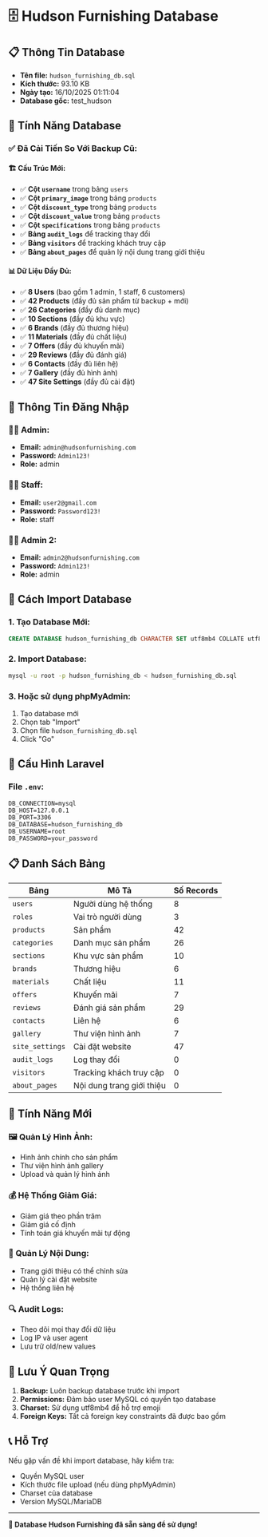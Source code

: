 # 🗄️ Hudson Furnishing Database

## 📋 Thông Tin Database

- **Tên file:** `hudson_furnishing_db.sql`
- **Kích thước:** 93.10 KB
- **Ngày tạo:** 16/10/2025 01:11:04
- **Database gốc:** test_hudson

## 🎯 Tính Năng Database

### ✅ Đã Cải Tiến So Với Backup Cũ:

#### 🏗️ Cấu Trúc Mới:
- ✅ **Cột `username`** trong bảng `users`
- ✅ **Cột `primary_image`** trong bảng `products`
- ✅ **Cột `discount_type`** trong bảng `products`
- ✅ **Cột `discount_value`** trong bảng `products`
- ✅ **Cột `specifications`** trong bảng `products`
- ✅ **Bảng `audit_logs`** để tracking thay đổi
- ✅ **Bảng `visitors`** để tracking khách truy cập
- ✅ **Bảng `about_pages`** để quản lý nội dung trang giới thiệu

#### 📊 Dữ Liệu Đầy Đủ:
- ✅ **8 Users** (bao gồm 1 admin, 1 staff, 6 customers)
- ✅ **42 Products** (đầy đủ sản phẩm từ backup + mới)
- ✅ **26 Categories** (đầy đủ danh mục)
- ✅ **10 Sections** (đầy đủ khu vực)
- ✅ **6 Brands** (đầy đủ thương hiệu)
- ✅ **11 Materials** (đầy đủ chất liệu)
- ✅ **7 Offers** (đầy đủ khuyến mãi)
- ✅ **29 Reviews** (đầy đủ đánh giá)
- ✅ **6 Contacts** (đầy đủ liên hệ)
- ✅ **7 Gallery** (đầy đủ hình ảnh)
- ✅ **47 Site Settings** (đầy đủ cài đặt)

## 🔑 Thông Tin Đăng Nhập

### 👨‍💼 Admin:
- **Email:** `admin@hudsonfurnishing.com`
- **Password:** `Admin123!`
- **Role:** admin

### 👨‍💻 Staff:
- **Email:** `user2@gmail.com`
- **Password:** `Password123!`
- **Role:** staff

### 👨‍💼 Admin 2:
- **Email:** `admin2@hudsonfurnishing.com`
- **Password:** `Admin123!`
- **Role:** admin

## 🚀 Cách Import Database

### 1. Tạo Database Mới:
```sql
CREATE DATABASE hudson_furnishing_db CHARACTER SET utf8mb4 COLLATE utf8mb4_unicode_ci;
```

### 2. Import Database:
```bash
mysql -u root -p hudson_furnishing_db < hudson_furnishing_db.sql
```

### 3. Hoặc sử dụng phpMyAdmin:
1. Tạo database mới
2. Chọn tab "Import"
3. Chọn file `hudson_furnishing_db.sql`
4. Click "Go"

## 🔧 Cấu Hình Laravel

### File `.env`:
```env
DB_CONNECTION=mysql
DB_HOST=127.0.0.1
DB_PORT=3306
DB_DATABASE=hudson_furnishing_db
DB_USERNAME=root
DB_PASSWORD=your_password
```

## 📋 Danh Sách Bảng

| Bảng | Mô Tả | Số Records |
|------|-------|------------|
| `users` | Người dùng hệ thống | 8 |
| `roles` | Vai trò người dùng | 3 |
| `products` | Sản phẩm | 42 |
| `categories` | Danh mục sản phẩm | 26 |
| `sections` | Khu vực sản phẩm | 10 |
| `brands` | Thương hiệu | 6 |
| `materials` | Chất liệu | 11 |
| `offers` | Khuyến mãi | 7 |
| `reviews` | Đánh giá sản phẩm | 29 |
| `contacts` | Liên hệ | 6 |
| `gallery` | Thư viện hình ảnh | 7 |
| `site_settings` | Cài đặt website | 47 |
| `audit_logs` | Log thay đổi | 0 |
| `visitors` | Tracking khách truy cập | 0 |
| `about_pages` | Nội dung trang giới thiệu | 0 |

## 🎨 Tính Năng Mới

### 🖼️ Quản Lý Hình Ảnh:
- Hình ảnh chính cho sản phẩm
- Thư viện hình ảnh gallery
- Upload và quản lý hình ảnh

### 💰 Hệ Thống Giảm Giá:
- Giảm giá theo phần trăm
- Giảm giá cố định
- Tính toán giá khuyến mãi tự động

### 📝 Quản Lý Nội Dung:
- Trang giới thiệu có thể chỉnh sửa
- Quản lý cài đặt website
- Hệ thống liên hệ

### 🔍 Audit Logs:
- Theo dõi mọi thay đổi dữ liệu
- Log IP và user agent
- Lưu trữ old/new values

## 🚨 Lưu Ý Quan Trọng

1. **Backup:** Luôn backup database trước khi import
2. **Permissions:** Đảm bảo user MySQL có quyền tạo database
3. **Charset:** Sử dụng utf8mb4 để hỗ trợ emoji
4. **Foreign Keys:** Tất cả foreign key constraints đã được bao gồm

## 📞 Hỗ Trợ

Nếu gặp vấn đề khi import database, hãy kiểm tra:
- Quyền MySQL user
- Kích thước file upload (nếu dùng phpMyAdmin)
- Charset của database
- Version MySQL/MariaDB

---
**🎉 Database Hudson Furnishing đã sẵn sàng để sử dụng!**

